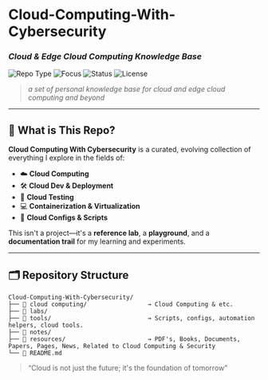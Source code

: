 # Cloud-Computing-With-Cybersecurity
### *Cloud & Edge Cloud Computing Knowledge Base*

![Repo Type](https://img.shields.io/badge/type-personal%20knowledge%20base-blueviolet)
![Focus](https://img.shields.io/badge/focus-cloud%20computing-red)
![Status](https://img.shields.io/badge/status-evolving-brightblue)
![License](https://img.shields.io/badge/license-educational-lightgrey)

> *a set of personal knowledge base for cloud and edge cloud computing and beyond*

---

## 🧬 What is This Repo?

**Cloud Computing With Cybersecurity** is a curated, evolving collection of everything I explore in the fields of:

- ☁️ **Cloud Computing**
- 🛠️ **Cloud Dev & Deployment**
- 🔬 **Cloud Testing**
- 💻 **Containerization & Virtualization**
- 🧰 **Cloud Configs & Scripts**

This isn't a project—it's a **reference lab**, a **playground**, and a **documentation trail** for my learning and experiments.

---

## 🗂️ Repository Structure

```
Cloud-Computing-With-Cybersecurity/
├── 📁 cloud computing/                 → Cloud Computing & etc.
├── 📁 labs/   
├── 📁 tools/                           → Scripts, configs, automation helpers, cloud tools.
├── 📁 notes/   
├── 📁 resources/                       → PDF's, Books, Documents, Papers, Pages, News, Related to Cloud Computing & Security
└── 📄 README.md
```

> “Cloud is not just the future; it's the foundation of tomorrow”

